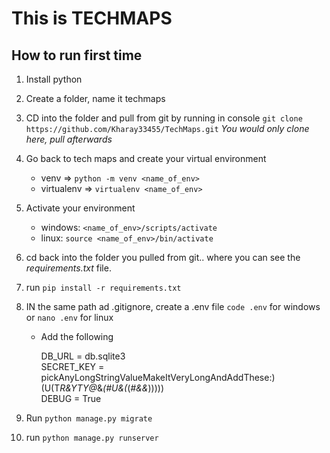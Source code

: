 #   This is TECHMAPS

## How to run first time

1.  Install python

2.  Create a folder, name it techmaps

2.  CD into the folder and pull from git by running in console `git clone https://github.com/Kharay33455/TechMaps.git` *You would only clone here, pull afterwards*

3.  Go back to tech maps and create your virtual environment 
    *  venv =>    `python -m venv <name_of_env>`
    *  virtualenv => `virtualenv <name_of_env>`

4. Activate your environment
    *   windows: `<name_of_env>/scripts/activate`
    *   linux:  `source <name_of_env>/bin/activate`

5.  cd back into the folder you pulled from git.. where you can see the *requirements.txt* file.

6.  run `pip install -r requirements.txt`

7.  IN the same path ad .gitignore, create a .env file `code .env` for windows or `nano .env` for linux
    *   Add the following <br/>

        DB_URL = db.sqlite3 <br/>
        SECRET_KEY =   pickAnyLongStringValueMakeItVeryLongAndAddThese:)(U(T*R&YTY@*&*(#U&(*(*#&&*))))) <br/>
        DEBUG = True

7.  Run `python manage.py migrate`

8.  run `python manage.py runserver`

